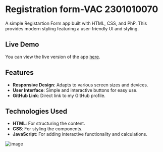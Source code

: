 # Registration form-VAC 2301010070

A simple Registartion Form app built with HTML, CSS, and PhP. This provides modern styling featuring a user-friendly UI and styling.

## Live Demo

You can view the live version of the app [here](https://calculator-app-vac-web-dev.web.app).

## Features

- **Responsive Design**: Adapts to various screen sizes and devices.
- **User Interface**: Simple and interactive buttons for easy use.
- **GitHub Link**: Direct link to my GitHub profile.

## Technologies Used

- **HTML**: For structuring the content.
- **CSS**: For styling the components.
- **JavaScript**: For adding interactive functionality and calculations.

![image](https://github.com/user-attachments/assets/a38a8730-e13a-4735-8db4-34a1cb027533)

